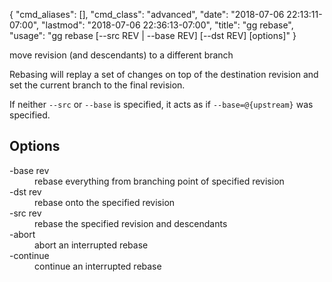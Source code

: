 {
    "cmd_aliases": [],
    "cmd_class": "advanced",
    "date": "2018-07-06 22:13:11-07:00",
    "lastmod": "2018-07-06 22:36:13-07:00",
    "title": "gg rebase",
    "usage": "gg rebase [--src REV | --base REV] [--dst REV] [options]"
}

move revision (and descendants) to a different branch

<!--more-->

Rebasing will replay a set of changes on top of the destination
revision and set the current branch to the final revision.

If neither `--src` or `--base` is specified, it acts as if
`--base=@{upstream}` was specified.

## Options

<dl class="flag_list">
	<dt>-base rev</dt>
	<dd>rebase everything from branching point of specified revision</dd>
	<dt>-dst rev</dt>
	<dd>rebase onto the specified revision</dd>
	<dt>-src rev</dt>
	<dd>rebase the specified revision and descendants</dd>
	<dt>-abort</dt>
	<dd>abort an interrupted rebase</dd>
	<dt>-continue</dt>
	<dd>continue an interrupted rebase</dd>
</dl>

